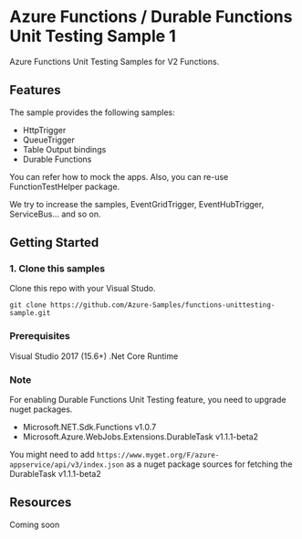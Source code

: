 

# Azure Functions / Durable Functions Unit Testing Sample 1

Azure Functions Unit Testing Samples for V2 Functions.

## Features

The sample provides the following samples:

* HttpTrigger
* QueueTrigger
* Table Output bindings
* Durable Functions

You can refer how to mock the apps. Also, you can re-use FunctionTestHelper package.

We try to increase the samples, EventGridTrigger, EventHubTrigger, ServiceBus... and so on.

## Getting Started

### 1. Clone this samples

Clone this repo with your Visual Studo. 

```
git clone https://github.com/Azure-Samples/functions-unittesting-sample.git
```

### Prerequisites

Visual Studio 2017 (15.6+)
.Net Core Runtime 


### Note

For enabling Durable Functions Unit Testing feature, you need to upgrade nuget packages. 

* Microsoft.NET.Sdk.Functions v1.0.7
* Microsoft.Azure.WebJobs.Extensions.DurableTask v1.1.1-beta2

You might need to add `https://www.myget.org/F/azure-appservice/api/v3/index.json` as a nuget package sources for fetching the DurableTask v1.1.1-beta2


## Resources

Coming soon

